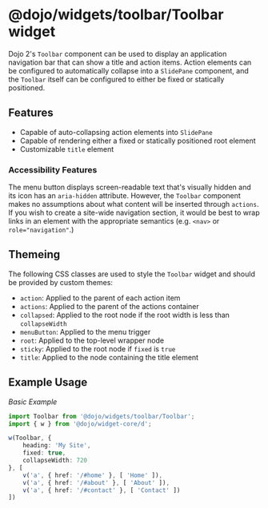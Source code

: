 # @dojo/widgets/toolbar/Toolbar widget

Dojo 2's `Toolbar` component can be used to display an application navigation bar that can show a title and action items. Action elements can be configured to automatically collapse into a `SlidePane` component, and the `Toolbar` itself can be configured to either be fixed or statically positioned.

## Features

- Capable of auto-collapsing action elements into `SlidePane`
- Capable of rendering either a fixed or statically positioned root element
- Customizable `title` element

### Accessibility Features

The menu button displays screen-readable text that's visually hidden and its icon has an `aria-hidden` attribute. However, the `Toolbar` component makes no assumptions about what content will be inserted through `actions`. If you wish to create a site-wide navigation section, it would be best to wrap links in an element with the appropriate semantics (e.g. `<nav>` or `role="navigation"`.)

## Themeing

The following CSS classes are used to style the `Toolbar` widget and should be provided by custom themes:

- `action`: Applied to the parent of each action item
- `actions`: Applied to the parent of the actions container
- `collapsed`: Applied to the root node if the root width is less than `collapseWidth`
- `menuButton`: Applied to the menu trigger
- `root`: Applied to the top-level wrapper node
- `sticky`: Applied to the root node if `fixed` is `true`
- `title`: Applied to the node containing the title element

## Example Usage

*Basic Example*
```typescript
import Toolbar from '@dojo/widgets/toolbar/Toolbar';
import { w } from '@dojo/widget-core/d';

w(Toolbar, {
	heading: 'My Site',
	fixed: true,
	collapseWidth: 720
}, [
	v('a', { href: '/#home' }, [ 'Home' ]),
	v('a', { href: '/#about' }, [ 'About' ]),
	v('a', { href: '/#contact' }, [ 'Contact' ])
])
```
